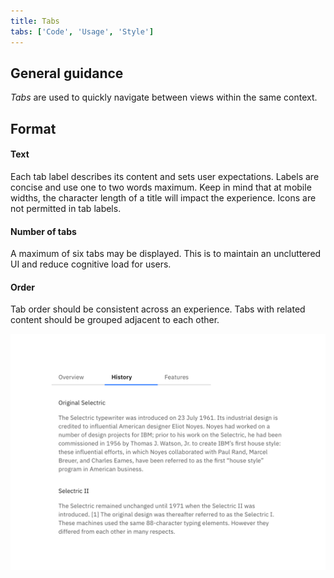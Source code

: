 ```yaml
---
title: Tabs
tabs: ['Code', 'Usage', 'Style']
---
```


## General guidance
_Tabs_ are used to quickly navigate between views within the same context.

## Format

#### Text

Each tab label describes its content and sets user expectations. Labels are concise and use one to two words maximum. Keep in mind that at mobile widths, the character length of a title will impact the experience. Icons are not permitted in tab labels.

#### Number of tabs

A maximum of six tabs may be displayed. This is to maintain an uncluttered UI and reduce cognitive load for users.

#### Order

Tab order should be consistent across an experience. Tabs with related content should be grouped adjacent to each other.

<image-component cols="8">

![An example of tabs being used.](images/tab-usage-1.png)

</image-component>
